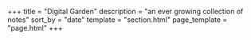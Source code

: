 +++
title = "Digital Garden"
description = "an ever growing collection of notes"
sort_by = "date"
template = "section.html"
page_template = "page.html"
+++
